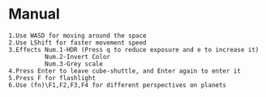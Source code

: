 # Manual

    1.Use WASD for moving around the space
    2.Use LShift for faster movement speed
    3.Effects Num.1-HDR (Press q to reduce exposure and e to increase it)
              Num.2-Invert Color
              Num.3-Grey scale
    4.Press Enter to leave cube-shuttle, and Enter again to enter it
    5.Press F for flashlight
    6.Use (fn)\F1,F2,F3,F4 for different perspectives on planets